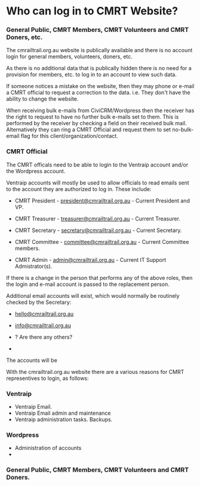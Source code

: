 # Who can log in to CMRT Website?

### General Public, CMRT Members, CMRT Volunteers and CMRT Doners, etc.

The cmrailtrail.org.au website is publically available and there is no account login for general members, volunteers, doners, etc. 

As there is no additional data that is publically hidden there is no need for a provision for members, etc. to log in to an account to view such data. 

If someone notices a mistake on the website, then they may phone or e-mail a CMRT official to request a correction to the data. i.e. They don't have the ability to change the website. 

When receiving bulk e-mails from CiviCRM/Wordpress then the receiver has the right to request to have no further bulk e-mails set to them. This is performed by the receiver by checking a field on their received bulk mail. Alternatively they can ring a CMRT Official and request them to set no-bulk-email flag for this client/organization/contact.

### CMRT Official

The CMRT officals need to be able to login to the Ventraip account and/or the Wordpress account. 

Ventraip accounts will mostly be used to allow officials to read emails sent to the account they are authorized to log in. These include:

* CMRT President - president@cmrailtrail.org.au - Current President and VP.
* CMRT Treasurer - treasurer@cmrailtrail.org.au - Current Treasurer.
* CMRT Secretary - secretary@cmrailtrail.org.au - Current Secretary.
* CMRT Committee - committee@cmrailtrail.org.au - Current Committee members.

* CMRT Admin - admin@cmrailtrail.org.au - Current IT Support Admistrator(s).
  
If there is a change in the person that performs any of the above roles, then the login and e-mail account is passed to the replacement person.

Additional email accounts will exist, which would normally be routinely checked by the Secretary:

* hello@cmrailtrail.org.au
* info@cmrailtrail.org.au
* ? Are there any others?







* 




The accounts will be

With the cmrailtrail.org.au website there are a various reasons for CMRT representives to login, as follows:

### Ventraip
* Ventraip Email.
* Ventraip Email admin and maintenance
* Ventraip administration tasks. Backups.

### Wordpress
* Administration of accounts
* 


### General Public, CMRT Members, CMRT Volunteers and CMRT Doners.


